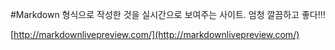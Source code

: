 #Markdown 형식으로 작성한 것을 실시간으로 보여주는 사이트.
엄청 깔끔하고 좋다!!!

[http://markdownlivepreview.com/](http://markdownlivepreview.com/)
